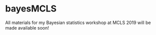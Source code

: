 # bayesMCLS
All materials for my Bayesian statistics workshop at MCLS 2019 will be made available soon!

